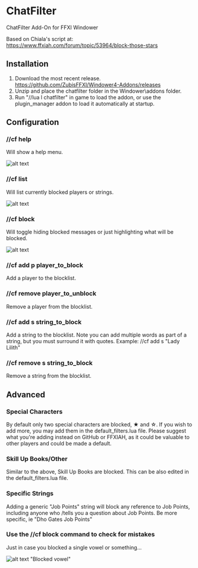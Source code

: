 # ChatFilter
ChatFilter Add-On for FFXI Windower

Based on Chiala's script at: https://www.ffxiah.com/forum/topic/53964/block-those-stars

## Installation
1. Download the most recent release.
https://github.com/ZubisFFXI/Windower4-Addons/releases
2. Unzip and place the chatfilter folder in the Windower\addons folder.
3. Run "//lua l chatfilter" in game to load the addon, or use the plugin_manager addon to load it automatically at startup.

## Configuration

### //cf help
Will show a help menu.

![alt text](https://user-images.githubusercontent.com/89662000/131205048-4fd91634-16f1-4c1f-9783-e013d3425fa2.png "//cf help")

### //cf list
Will list currently blocked players or strings.

![alt text](https://user-images.githubusercontent.com/89662000/131205285-961be53a-6d1e-452f-aa2e-672775be68b1.png "//cf list")

### //cf block
Will toggle hiding blocked messages or just highlighting what will be blocked.

![alt text](https://user-images.githubusercontent.com/89662000/131205327-4aa7cbb0-9216-4567-8995-3eaba611558c.png "//cf block")

### //cf add p player_to_block
Add a player to the blocklist.

### //cf remove player_to_unblock
Remove a player from the blocklist.

### //cf add s string_to_block
Add a string to the blocklist. Note you can add multiple words as part of a string, but you must surround it with quotes.
Example: //cf add s "Lady Lilith"

### //cf remove s string_to_block
Remove a string from the blocklist.

## Advanced

### Special Characters
By default only two special characters are blocked, ★ and ☆.
If you wish to add more, you may add them in the default_filters.lua file.
Please suggest what you're adding instead on GitHub or FFXIAH, as it could be valuable to other players and could be made a default.

### Skill Up Books/Other
Similar to the above, Skill Up Books are blocked. This can be also edited in the default_filters.lua file.

### Specific Strings
Adding a generic "Job Points" string will block any reference to Job Points, including anyone who /tells you a question about Job Points.
Be more specific, ie "Dho Gates Job Points"

### Use the //cf block command to check for mistakes
Just in case you blocked a single vowel or something...

![alt text](https://user-images.githubusercontent.com/89662000/131205422-53454c69-d6c5-4552-9335-975db2e71e78.png) "Blocked vowel"